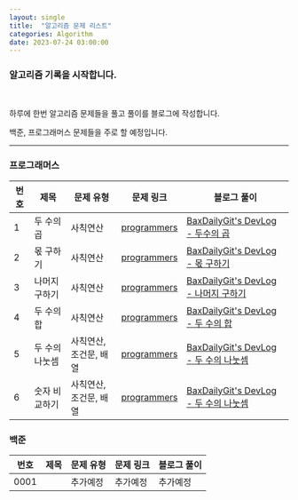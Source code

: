 ```yaml
---
layout: single
title:  "알고리즘 문제 리스트"
categories: Algorithm
date: 2023-07-24 03:00:00
---
```


### 알고리즘 기록을 시작합니다.

<br>

<p>
하루에 한번 알고리즘 문제들을 풀고 풀이를 블로그에 작성합니다.    </p>

<p>백준, 프로그래머스 문제들을 주로 할 예정입니다. </p>



------------------------------

### 프로그래머스

|번호|제목|문제 유형|문제 링크|블로그 풀이|
|------|---|---|---|---|
|1|두 수의 곱|사칙연산|[programmers](https://school.programmers.co.kr/learn/courses/30/lessons/120804)|[BaxDailyGit's DevLog - 두수의 곱](https://baxdailygit.github.io/algorithm/programmers0001/)|
|2|몫 구하기|사칙연산|[programmers](https://school.programmers.co.kr/learn/courses/30/lessons/120805)|[BaxDailyGit's DevLog - 몫 구하기](https://baxdailygit.github.io/algorithm/programmers0002/)|
|3|나머지 구하기|사칙연산|[programmers](https://school.programmers.co.kr/learn/courses/30/lessons/120810)|[BaxDailyGit's DevLog - 나머지 구하기](https://baxdailygit.github.io/algorithm/programmers0003/)|
|4|두 수의 합|사칙연산|[programmers](https://school.programmers.co.kr/learn/courses/30/lessons/120802)|[BaxDailyGit's DevLog - 두 수의 합](https://baxdailygit.github.io/algorithm/programmers0004/)|
|5|두 수의 나눗셈|사칙연산, 조건문, 배열|[programmers](https://school.programmers.co.kr/learn/courses/30/lessons/120806)|[BaxDailyGit's DevLog - 두 수의 나눗셈](https://baxdailygit.github.io/algorithm/programmers0005/)|
|6|숫자 비교하기|사칙연산, 조건문, 배열|[programmers](https://school.programmers.co.kr/learn/courses/30/lessons/120807)|[BaxDailyGit's DevLog - 두 수의 나눗셈](https://baxdailygit.github.io/algorithm/programmers0006/)|





### 백준

|번호|제목|문제 유형|문제 링크|블로그 풀이|
|------|---|---|---|---|
|0001||추가예정|추가예정|추가예정|추가예정|


